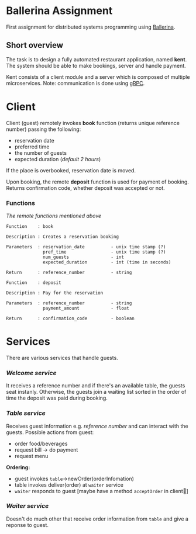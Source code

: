 # Ballerina Assignment
First assignment for distributed systems programming using [Ballerina](https://ballerina.io/).
## Short overview
The task is to design a fully automated restaurant application, named **kent**. The system should be able to make bookings, server and handle payment. 

Kent consists of a client module and a server which is composed of multiple microservices. Note: communication is done using [gRPC](https://grpc.io/).

# Client
Client (guest) remotely invokes **book** function (returns unique reference number) passing the following:
* reservation date
* preferred time
* the number of guests
* expected duration (*default 2 hours*)

If the place is overbooked, reservation date is moved.

Upon booking, the remote **deposit** function is used for payment of booking. Returns confirmation code, whether deposit was accepted or not.

### Functions
*The remote functions mentioned above*
```
Function    : book

Description : Creates a reservation booking

Parameters  : reservation_date          - unix time stamp (?)
              pref_time                 - unix time stamp (?)
              num_guests                - int
              expected_duration         - int (time in seconds)

Return      : reference_number          - string
```
```
Function    : deposit

Description : Pay for the reservation

Parameters  : reference_number          - string
              payment_amount            - float

Return      : confirmation_code         - boolean
```

# Services
There are various services that handle guests.
### *Welcome service*
It receives a reference number and if there's an available table, the guests seat instanly. Otherwise, the guests join a waiting list sorted in the order of time the deposit was paid during booking.
### *Table service*
Receives guest information e.g. *reference number* and can interact with the guests. Possible actions from guest:
* order food/beverages
* request bill -> do payment
* request menu

**Ordering:**
* guest invokes `table`->newOrder(orderInfomation)
* table invokes deliver(order) at `waiter` service
* `waiter` responds to guest [maybe have a method `acceptOrder` in client🤷‍]

### *Waiter service*
Doesn't do much other that receive order information from `table` and give a reponse to guest.